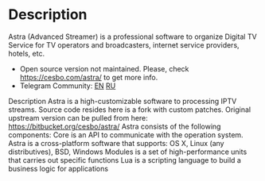 # Description

Astra (Advanced Streamer) is a professional software to organize Digital TV Service for
TV operators and broadcasters, internet service providers, hotels, etc.

* Open source version not maintained. Please, check https://cesbo.com/astra/ to get more info.
* Telegram Community: [EN](https://t.me/cesbo_en) [RU](https://t.me/cesbo_ru)

Description Astra is a high-customizable software to processing IPTV streams. Source code resides here is a fork with custom patches. Original upstream version can be pulled from here: https://bitbucket.org/cesbo/astra/ Astra consists of the following components: Core is an API to communicate with the operation system. Astra is a cross-platform software that supports: OS X, Linux (any distributives), BSD, Windows Modules is a set of high-performance units that carries out specific functions Lua is a scripting language to build a business logic for applications
